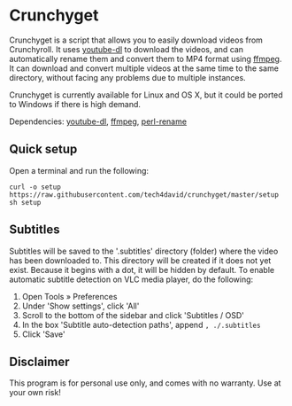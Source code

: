 # Crunchyget

Crunchyget is a script that allows you to easily download videos from
Crunchyroll. It uses [youtube-dl][1] to download the videos, and can
automatically rename them and convert them to MP4 format using [ffmpeg][2]. It
can download and convert multiple videos at the same time to the same directory,
without facing any problems due to multiple instances.

Crunchyget is currently available for Linux and OS X, but it could be ported to
Windows if there is high demand.

Dependencies: [youtube-dl][1], [ffmpeg][2], [perl-rename][3]

## Quick setup

Open a terminal and run the following:

    curl -o setup https://raw.githubusercontent.com/tech4david/crunchyget/master/setup
    sh setup

## Subtitles

Subtitles will be saved to the '.subtitles' directory (folder) where the video
has been downloaded to. This directory will be created if it does not yet exist.
Because it begins with a dot, it will be hidden by default. To enable automatic
subtitle detection on VLC media player, do the following:

1. Open Tools » Preferences
2. Under 'Show settings', click 'All'
3. Scroll to the bottom of the sidebar and click 'Subtitles / OSD'
4. In the box 'Subtitle auto-detection paths', append `, ./.subtitles`
5. Click 'Save'

## Disclaimer

This program is for personal use only, and comes with no warranty. Use at your
own risk!

[1]: https://rg3.github.io/youtube-dl/
[2]: https://www.ffmpeg.org/
[3]: http://search.cpan.org/~rmbarker/File-Rename/rename.PL
